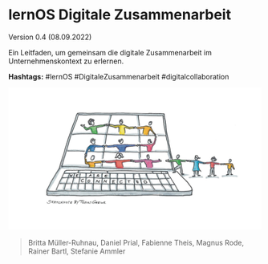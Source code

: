 # lernOS Digitale Zusammenarbeit
Version 0.4 (08.09.2022)

Ein Leitfaden, um gemeinsam die digitale Zusammenarbeit im
Unternehmenskontext zu erlernen.

**Hashtags:** #lernOS #DigitaleZusammenarbeit #digitalcollaboration

![](images/Titel_digitale_Zusammenarbeit.jpeg)

> Britta Müller-Ruhnau, Daniel Prial, Fabienne Theis, Magnus Rode,
> Rainer Bartl, Stefanie Ammler

<div style="display: none">\newpage</div>